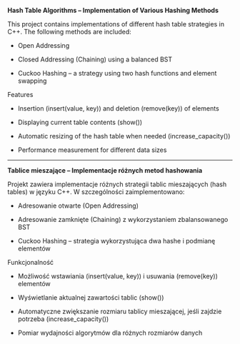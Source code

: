 
**Hash Table Algorithms – Implementation of Various Hashing Methods**

This project contains implementations of different hash table strategies in C++. The following methods are included:

- Open Addressing

- Closed Addressing (Chaining) using a balanced BST

- Cuckoo Hashing – a strategy using two hash functions and element swapping

Features

- Insertion (insert(value, key)) and deletion (remove(key)) of elements

- Displaying current table contents (show())

- Automatic resizing of the hash table when needed (increase_capacity())

- Performance measurement for different data sizes

----------------------------------------------------------------------------------------------------------------------------------------------------------------------------------------------------------------------------------------------

**Tablice mieszające – Implementacje różnych metod hashowania**

Projekt zawiera implementacje różnych strategii tablic mieszających (hash tables) w języku C++. W szczególności zaimplementowano:

- Adresowanie otwarte (Open Addressing)

- Adresowanie zamknięte (Chaining) z wykorzystaniem zbalansowanego BST

- Cuckoo Hashing – strategia wykorzystująca dwa hashe i podmianę elementów

Funkcjonalność

- Możliwość wstawiania (insert(value, key)) i usuwania (remove(key)) elementów

- Wyświetlanie aktualnej zawartości tablic (show())

- Automatyczne zwiększanie rozmiaru tablicy mieszającej, jeśli zajdzie potrzeba (increase_capacity())

- Pomiar wydajności algorytmów dla różnych rozmiarów danych
